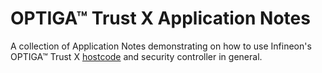 # OPTIGA™ Trust X Application Notes
A collection of Application Notes demonstrating on how to use Infineon's OPTIGA™ Trust X [hostcode](https://github.com/Infineon/optiga-trust-x) and security controller in general.
